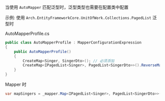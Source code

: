 当使用 `AutoMapper` 匹配泛型时，泛型类型也需要在配置类中配置

示例: 使用 `Arch.EntityFrameworkCore.UnitOfWork.Collections.PagedList` 泛型时

AutoMapperProfile.cs

```csharp
public class AutoMapperProfile : MapperConfigurationExpression
{
    public AutoMapperProfile()
    {
        CreateMap<Singer, SingerDto>(); // 必须添加
        CreateMap<IPagedList<Singer>, PagedList<SingerDto>>().ReverseMap();
    }
}
```

Mapper 时

```csharp
var mapSingers = _mapper.Map<IPagedList<Singer>, PagedList<SingerDto>>(singers);
```
